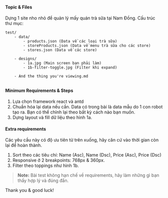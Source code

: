 
####  Topic & Files

Dựng 1 site nho nhỏ để quản lý mấy quán trà sữa tại Nam Đồng.
Cấu trúc thư mục:

```
test/
	- data/
		- products.json (Data về các loại trà sữa)
		- storeProducts.json (Data về menu trà sữa cho các store)
		- stores.json (Data về các store)

	- designs/
		- 1a.jpg (Main screen bạn phải làm)
		- 1b-filter-toggle.jpg (Filter khi expand)

	- And the thing you're viewing.md
```

##
#### Minimum Requirements & Steps

1. Lựa chọn framework react và antd
2. Chuẩn hóa lại data nếu cần.
Data có trong bài là data mẫu do 1 con robot tạo ra. Bạn có thể chỉnh lại theo bất kỳ cách nào bạn muốn.
3. Dựng layout và fill dữ liệu theo hình 1a.


#### Extra requirements

Các yêu cầu này có độ ưu tiên từ trên xuống, hãy căn cứ vào thời gian còn lại để hoàn thành.

1. Sort theo các tiêu chí: Name (Asc), Name (Dsc), Price (Asc), Price (Dsc)
2. Responsive ở 2 breakpoints: 768px & 360px.
3. Filter theo toppings như hình 1b.


> **Note:**
> Bài test không hạn chế về requirements, hãy làm những gì bạn thấy hợp lý và đúng đắn.


Thank you & good luck!
